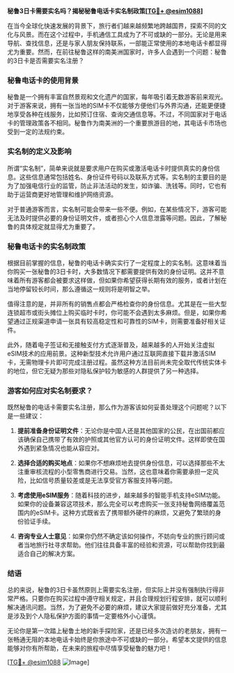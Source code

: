 **秘鲁3日卡需要实名吗？揭秘秘鲁电话卡实名制政策[[TG💪+ @esim1088](https://t.me/s/esim1088)]**

在当今全球化快速发展的背景下，旅行者们越来越频繁地跨越国界，探索不同的文化与风景。而在这个过程中，手机通信工具成为了不可或缺的一部分。无论是用来导航、查找信息，还是与家人朋友保持联系，一部能正常使用的本地电话卡都显得尤为重要。然而，在前往秘鲁这样的南美洲国家时，许多人会遇到一个问题：秘鲁的3日卡是否需要实名注册？

### 秘鲁电话卡的使用背景

秘鲁是一个拥有丰富自然景观和文化遗产的国家，每年吸引着无数游客前来观光。对于游客来说，拥有一张当地的SIM卡不仅能够方便他们与外界沟通，还能更便捷地享受各种在线服务，比如预订住宿、查询交通信息等。不过，不同国家对于电话卡的管理政策各不相同。秘鲁作为南美洲的一个重要旅游目的地，其电话卡市场也受到一定的法规约束。

### 实名制的定义及影响

所谓“实名制”，简单来说就是要求用户在购买或激活电话卡时提供真实的身份信息。这些信息通常包括姓名、身份证件号码以及联系方式等。实名制的主要目的是为了加强电信行业的监管，防止非法活动的发生，如诈骗、洗钱等。同时，它也有助于运营商更好地管理和维护网络资源。

对于普通游客而言，实名制可能会带来一些不便。例如，在某些情况下，游客可能无法及时提供必要的身份证明文件，或者担心个人信息泄露等问题。因此，了解秘鲁的具体规定就显得尤为重要了。

### 秘鲁电话卡的实名制政策

根据目前掌握的信息，秘鲁的电话卡确实实行了一定程度上的实名制。这意味着当你购买一张秘鲁的3日卡时，大多数情况下都需要提供有效的身份证明。这并不意味着所有游客都会被要求这样做，但如果你希望获得长期有效的服务，或者计划在当地停留较长时间，那么遵循这一规则将是明智之举。

值得注意的是，并非所有的销售点都会严格检查你的身份信息。尤其是在一些大型连锁超市或街头摊位上购买临时卡时，你可能不会遇到太多麻烦。但是，如果你希望通过正规渠道申请一张具有较高稳定性和可靠性的SIM卡，则需要准备好相关证件。

此外，随着电子签证和无接触支付方式逐渐普及，越来越多的人开始关注虚拟eSIM技术的应用前景。这种新型技术允许用户通过互联网直接下载并激活SIM卡，无需物理卡片即可完成注册过程。虽然这种方法目前尚未完全取代传统实体卡的地位，但它无疑为那些对隐私保护较为敏感的人群提供了另一种选择。

### 游客如何应对实名制要求？

既然秘鲁的电话卡需要实名注册，那么作为游客该如何妥善处理这个问题呢？以下是一些建议：

1. **提前准备身份证明文件**：无论你是中国人还是其他国家的公民，在出国前都应该确保自己携带了有效的护照或其他官方认可的身份证明文件。这样即使在国外遇到紧急情况也能从容应对。

2. **选择合适的购买地点**：如果你不想麻烦地去提供身份信息，可以选择那些不太注重审核流程的小型零售商进行交易。当然，这也意味着你需要承担一定风险，比如信号质量较差或是无法享受官方客服支持等问题。

3. **考虑使用eSIM服务**：随着科技的进步，越来越多的智能手机支持eSIM功能。如果你的设备兼容这项技术，那么完全可以考虑购买一张支持秘鲁网络覆盖范围内的eSIM卡。这种方式既省去了携带额外硬件的麻烦，又避免了繁琐的身份验证手续。

4. **咨询专业人士意见**：如果你仍然不确定该如何操作，不妨向专业的旅行顾问或者当地旅行社寻求帮助。他们往往具备丰富的经验和资源，可以帮助你找到最适合自己的解决方案。

### 结语

总的来说，秘鲁的3日卡虽然原则上需要实名注册，但实际上并没有强制执行得非常严格。只要你在购买过程中遵守相关规定，并且合理规划行程安排，就可以顺利解决通讯问题。当然，为了避免不必要的麻烦，建议大家提前做好充分准备，尤其是涉及到个人隐私保护方面的事情一定要格外小心谨慎。

无论你是第一次踏上秘鲁土地的新手探险家，还是已经多次造访的老朋友，拥有一张畅通无阻的本地电话卡始终是你旅途中不可或缺的一部分。希望本文提供的信息能够对你有所帮助，在未来的旅程中尽情享受秘鲁的魅力吧！

[[TG💪+ @esim1088](https://t.me/s/esim1088) ![Image](https://i.postimg.cc/4NQfJmqS/Snipaste-2025-05-13-00-14-12.png)]